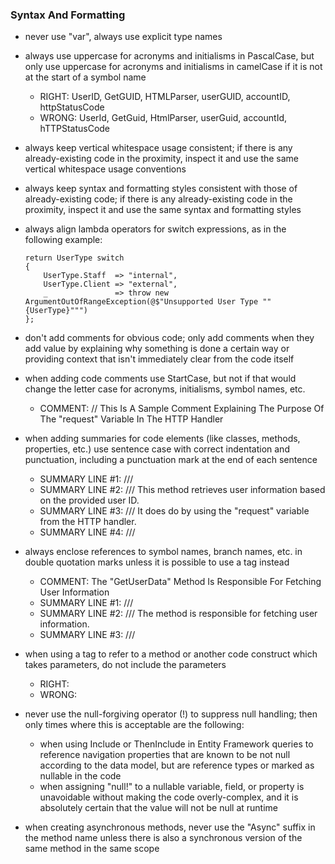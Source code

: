 ### Syntax And Formatting

 - never use "var", always use explicit type names

 - always use uppercase for acronyms and initialisms in PascalCase, but only use uppercase for acronyms and initialisms in camelCase if it is not at the start of a symbol name
   - RIGHT: UserID, GetGUID, HTMLParser, userGUID, accountID, httpStatusCode
   - WRONG: UserId, GetGuid, HtmlParser, userGuid, accountId, hTTPStatusCode

 - always keep vertical whitespace usage consistent; if there is any already-existing code in the proximity, inspect it and use the same vertical whitespace usage conventions

 - always keep syntax and formatting styles consistent with those of already-existing code; if there is any already-existing code in the proximity, inspect it and use the same syntax and formatting styles

 - always align lambda operators for switch expressions, as in the following example:
    ```
    return UserType switch
    {
        UserType.Staff  => "internal",
        UserType.Client => "external",
        _               => throw new ArgumentOutOfRangeException(@$"Unsupported User Type ""{UserType}""")
    };
    ```

 - don't add comments for obvious code; only add comments when they add value by explaining why something is done a certain way or providing context that isn't immediately clear from the code itself

 - when adding code comments use StartCase, but not if that would change the letter case for acronyms, initialisms, symbol names, etc.
   - COMMENT: // This Is A Sample Comment Explaining The Purpose Of The "request" Variable In The HTTP Handler

 - when adding summaries for code elements (like classes, methods, properties, etc.) use sentence case with correct indentation and punctuation, including a punctuation mark at the end of each sentence
   - SUMMARY LINE #1: /// <summary>
   - SUMMARY LINE #2: ///     This method retrieves user information based on the provided user ID.
   - SUMMARY LINE #3: ///     It does do by using the "request" variable from the HTTP handler.
   - SUMMARY LINE #4: /// </summary>

 - always enclose references to symbol names, branch names, etc. in double quotation marks unless it is possible to use a <see cref="..."/> tag instead
   - COMMENT: The "GetUserData" Method Is Responsible For Fetching User Information
   - SUMMARY LINE #1: /// <summary>
   - SUMMARY LINE #2: ///     The <see cref="GetUserData"/> method is responsible for fetching user information.
   - SUMMARY LINE #3: /// </summary>

 - when using a <see cref="..."/> tag to refer to a method or another code construct which takes parameters, do not include the parameters
   - RIGHT: <see cref="CalculateTotal"/>
   - WRONG: <see cref="CalculateTotal(int, int)"/>

 - never use the null-forgiving operator (!) to suppress null handling; then only times where this is acceptable are the following:
   - when using Include or ThenInclude in Entity Framework queries to reference navigation properties that are known to be not null according to the data model, but are reference types or marked as nullable in the code
   - when assigning "null!" to a nullable variable, field, or property is unavoidable without making the code overly-complex, and it is absolutely certain that the value will not be null at runtime

 - when creating asynchronous methods, never use the "Async" suffix in the method name unless there is also a synchronous version of the same method in the same scope
